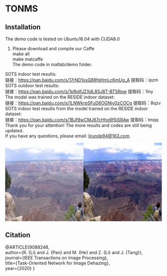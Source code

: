 # TONMS
Installation
------
The demo code is tested on Ubuntu16.04 with CUDA8.0
1. Please download and compile our Caffe  
  make all    
  make matcaffe  
  The demo code in matlab/demo folder.
  
  SOTS indoor test results:  
  链接：https://pan.baidu.com/s/17rND1ssQ88fgHmLc6mUg_A  提取码：ipzm  
  SOTS outdoor test results:  
  链接：https://pan.baidu.com/s/1pRqIfJZXdL8SJ8T-BTSRow  提取码：1iny  
  The model was trained on the RESIDE indoor dataset:  
  链接：https://pan.baidu.com/s/1LNWkrpSFuD6OGNjy0zCOCg  提取码：8qzv  
  SOTS indoor test results from the model trained on the RESIDE indoor dataset:  
  链接：https://pan.baidu.com/s/1BJf8wCMJ67cHho6f5iSRAw  提取码：tmqq  
  Thank you for your attention! The more results and codes are still being updated.  
  If you have any questions, please email: lirunde94@163.com.
  
  ![](https://github.com/hong-ye/TONMS/blob/master/results/1.png)
  
  Citation
  ------
  @ARTICLE{9088248,  
           author={R. {Li} and J. {Pan} and M. {He} and Z. {Li} and J. {Tang}},  
           journal={IEEE Transactions on Image Processing},  
           title={Task-Oriented Network for Image Dehazing},  
           year={2020} 
           }
